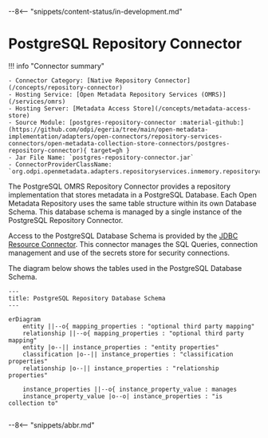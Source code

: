 <!-- SPDX-License-Identifier: CC-BY-4.0 -->
<!-- Copyright Contributors to the ODPi Egeria project. -->


--8<-- "snippets/content-status/in-development.md"

# PostgreSQL Repository Connector

!!! info "Connector summary"

    - Connector Category: [Native Repository Connector](/concepts/repository-connector)
    - Hosting Service: [Open Metadata Repository Services (OMRS)](/services/omrs)
    - Hosting Server: [Metadata Access Store](/concepts/metadata-access-store)
    - Source Module: [postgres-repository-connector :material-github:](https://github.com/odpi/egeria/tree/main/open-metadata-implementation/adapters/open-connectors/repository-services-connectors/open-metadata-collection-store-connectors/postgres-repository-connector){ target=gh }
    - Jar File Name: `postgres-repository-connector.jar`
    - ConnectorProviderClassName: `org.odpi.openmetadata.adapters.repositoryservices.inmemory.repositoryconnector/PostgresOMRSRepositoryConnectorProvider.java`


The PostgreSQL OMRS Repository Connector provides a repository implementation that stores metadata in a PostgreSQL Database.  Each Open Metadata Repository uses the same table structure within its own Database Schema.  This database schema is managed by a single instance of the PostgreSQL Repository Connector.

Access to the PostgreSQL Database Schema is provided by the [JDBC Resource Connector](/connectors/resource/jdbc-resource-connector).  This connector manages the SQL Queries, connection management and use of the secrets store for security connections.

The diagram below shows the tables used in the PostgreSQL Database Schema.

```mermaid
---
title: PostgreSQL Repository Database Schema
---

erDiagram
    entity ||--o{ mapping_properties : "optional third party mapping"
    relationship ||--o{ mapping_properties : "optional third party mapping"
    entity |o--|| instance_properties : "entity properties"
    classification |o--|| instance_properties : "classification properties"
    relationship |o--|| instance_properties : "relationship properties"

    instance_properties ||--o{ instance_property_value : manages
    instance_property_value |o--o| instance_properties : "is collection to"
   
```

--8<-- "snippets/abbr.md"


